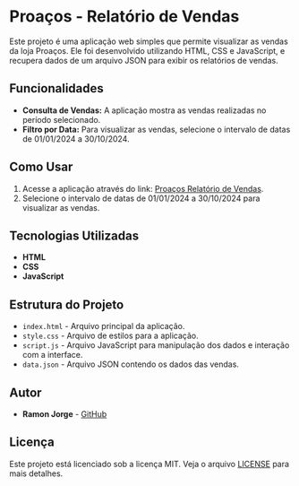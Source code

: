 # Proaços - Relatório de Vendas

Este projeto é uma aplicação web simples que permite visualizar as vendas da loja Proaços. Ele foi desenvolvido utilizando HTML, CSS e JavaScript, e recupera dados de um arquivo JSON para exibir os relatórios de vendas.

## Funcionalidades

- **Consulta de Vendas:** A aplicação mostra as vendas realizadas no período selecionado.
- **Filtro por Data:** Para visualizar as vendas, selecione o intervalo de datas de 01/01/2024 a 30/10/2024.

## Como Usar

1. Acesse a aplicação através do link: [Proaços Relatório de Vendas](https://devramonjorge.github.io/sales-report/).
2. Selecione o intervalo de datas de 01/01/2024 a 30/10/2024 para visualizar as vendas.

## Tecnologias Utilizadas

- **HTML**
- **CSS**
- **JavaScript**

## Estrutura do Projeto

- `index.html` - Arquivo principal da aplicação.
- `style.css` - Arquivo de estilos para a aplicação.
- `script.js` - Arquivo JavaScript para manipulação dos dados e interação com a interface.
- `data.json` - Arquivo JSON contendo os dados das vendas.

## Autor

- **Ramon Jorge** - [GitHub](https://github.com/devramonjorge)

## Licença

Este projeto está licenciado sob a licença MIT. Veja o arquivo [LICENSE](LICENSE) para mais detalhes.
